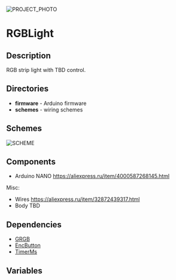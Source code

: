 ![PROJECT_PHOTO](https://github.com/kashtan404/RGBLight/blob/main/project.png)
# RGBLight

## Description
RGB strip light with TBD control.

## Directories
- **firmware** - Arduino firmware
- **schemes** - wiring schemes

## Schemes
![SCHEME](https://github.com/kashtan404/RGBLight/blob/main/schemes/scheme01.png)

## Components
- Arduino NANO https://aliexpress.ru/item/4000587268145.html

Misc:
- Wires https://aliexpress.ru/item/32872439317.html
- Body TBD


## Dependencies
* [GRGB](https://github.com/GyverLibs/GRGB)
* [EncButton](https://github.com/GyverLibs/EncButton)
* [TimerMs](https://github.com/GyverLibs/TimerMs)


## Variables


